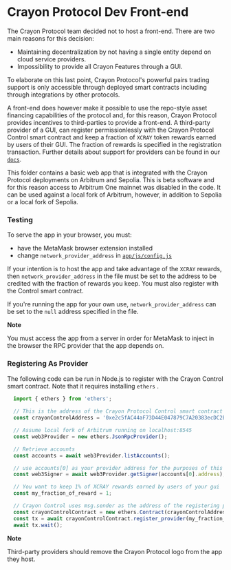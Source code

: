 # Crayon Protocol Dev Front-end

The Crayon Protocol team decided not to host a front-end. There are two main reasons for this decision:

  * Maintaining decentralization by not having a single entity depend on cloud service providers.
  * Impossibility to provide all Crayon Features through a GUI.

To elaborate on this last point, Crayon Protocol's powerful pairs trading support is only accessible through deployed smart contracts including through integrations by other protocols. 

A front-end does however make it possible to use the repo-style asset financing capabilities of the protocol and, for this reason, Crayon Protocol provides incentives to third-parties to provide a front-end. A third-party provider of a GUI, can register permissionlessly with the Crayon Protocol Control smart contract and keep a fraction of `XCRAY` token rewards earned by users of their GUI. The fraction of rewards is specified in the registration transaction. Further details about support for providers can be found in our [`docs`](https://crayon-protocol.readthedocs.io/en/latest/providers.html).

This folder contains a basic web app that is integrated with the Crayon Protocol deployments on Arbitrum and Sepolia. This is beta software and for this reason access to Arbitrum One mainnet was disabled in the code. It can be used against a local fork of Arbitrum, however, in addition to Sepolia or a local fork of Sepolia.

### Testing

To serve the app in your browser, you must:

  * have the MetaMask browser extension installed
  * change `network_provider_address` in [`app/js/config.js`](./app/js/config.js) 

If your intention is to host the app and take advantage of the `XCRAY` rewards, then `network_provider_address` in the file must be set to the address to be credited with the fraction of rewards you keep. You must also register with the Control smart contract. 

If you're running the app for your own use, `network_provider_address` can be set to the `null` address specified in the file.

**Note**

You must access the app from a server in order for MetaMask to inject in the browser the RPC provider that the app depends on.

### Registering As Provider

The following code can be run in Node.js to register with the Crayon Control smart contract. Note that it requires installing `ethers` .

```javascript
  import { ethers } from 'ethers';
  
  // This is the address of the Crayon Protocol Control smart contract on Arbitrum
  const crayonControlAddress = '0xe2c5fAC44aF73D44E047879C7A20383ecDC2EEfa';

  // Assume local fork of Arbitrum running on localhost:8545
  const web3Provider = new ethers.JsonRpcProvider();

  // Retrieve accounts
  const accounts = await web3Provider.listAccounts();

  // use accounts[0] as your provider address for the purposes of this test
  const web3Signer = await web3Provider.getSigner(accounts[0].address);

  // You want to keep 1% of XCRAY rewards earned by users of your gui
  const my_fraction_of_reward = 1;

  // Crayon Control uses msg.sender as the address of the registering provider
  const crayonControlContract = new ethers.Contract(crayonControlAddress, ["function register_provider(uint256) external"], web3Signer);
  const tx = await crayonControlContract.register_provider(my_fraction_of_reward);
  await tx.wait();
```

**Note**

Third-party providers should remove the Crayon Protocol logo from the app they host.
